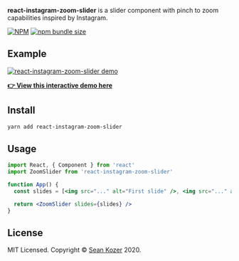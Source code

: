 **react-instagram-zoom-slider** is a slider component with pinch to zoom capabilities inspired by Instagram.

[![NPM](https://img.shields.io/npm/v/react-instagram-zoom-slider?style=flat-square)](https://www.npmjs.com/package/react-instagram-zoom-slider)
[![npm bundle size](https://img.shields.io/bundlephobia/minzip/react-instagram-zoom-slider?style=flat-square)](https://bundlephobia.com/result?p=react-instagram-zoom-slider)

## Example

[![react-instagram-zoom-slider demo](https://i.imgur.com/I8bg0cV.gif)](https://skozer.github.io/react-instagram-zoom-slider/)

[**👉 View this interactive demo here**](https://skozer.github.io/react-instagram-zoom-slider/)

## Install

```bash
yarn add react-instagram-zoom-slider
```

## Usage

```jsx
import React, { Component } from 'react'
import ZoomSlider from 'react-instagram-zoom-slider'

function App() {
  const slides = [<img src="..." alt="First slide" />, <img src="..." alt="Second slide" />]

  return <ZoomSlider slides={slides} />
}
```

## License

MIT Licensed. Copyright © [Sean Kozer](https://github.com/skozer) 2020.
